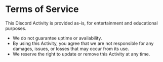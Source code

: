# Terms of Service

This Discord Activity is provided as-is, for entertainment and educational purposes.

- We do not guarantee uptime or availability.  
- By using this Activity, you agree that we are not responsible for any damages, issues, or losses that may occur from its use.  
- We reserve the right to update or remove this Activity at any time.  
